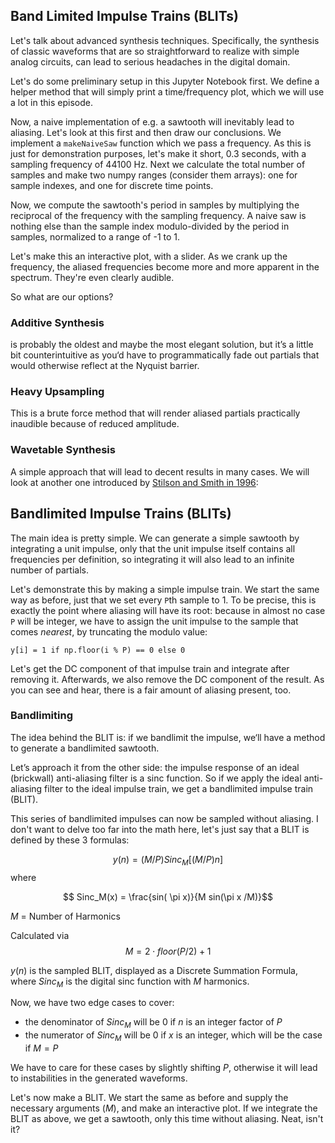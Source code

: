 ## Band Limited Impulse Trains (BLITs)

Let's talk about advanced synthesis techniques. Specifically, the synthesis of classic waveforms that are so straightforward to realize with simple analog circuits, can lead to serious headaches in the digital domain. 

Let's do some preliminary setup in this Jupyter Notebook first. We define a helper method that will simply print a time/frequency plot, which we will use a lot in this episode.

Now, a naive implementation of e.g. a sawtooth will inevitably lead to aliasing. Let's look at this first and then draw our conclusions. We implement a `makeNaiveSaw` function which we pass a frequency. As this is just for demonstration purposes, let's make it short, 0.3 seconds, with a sampling frequency of 44100 Hz. Next we calculate the total number of samples and make two numpy ranges (consider them arrays): one for sample indexes, and one for discrete time points.

Now, we compute the sawtooth's period in samples by multiplying the reciprocal of the frequency with the sampling frequency. A naive saw is nothing else than the sample index modulo-divided by the period in samples, normalized to a range of -1 to 1.

Let's make this an interactive plot, with a slider. As we crank up the frequency, the aliased frequencies become more and more apparent in the spectrum. They're even clearly audible.

So what are our options?

### Additive Synthesis

is probably the oldest and maybe the most elegant solution, but it’s a little bit counterintuitive as you‘d have to programmatically fade out partials that would otherwise reflect at the Nyquist barrier. 

### Heavy Upsampling

This is a brute force method that will render aliased partials practically inaudible because of reduced amplitude. 

### Wavetable Synthesis

A simple approach that will lead to decent results in many cases. We will look at another one introduced by [Stilson and Smith in 1996](https://ccrma.stanford.edu/~stilti/papers/blit.pdf):

## Bandlimited Impulse Trains (BLITs)

The main idea is pretty simple. We can generate a simple sawtooth by integrating a unit impulse, only that the unit impulse itself contains all frequencies per definition, so integrating it will also lead to an infinite number of partials.

Let's demonstrate this by making a simple impulse train. We start the same way as before, just that we set every `P`th sample to 1. To be precise, this is exactly the point where aliasing will have its root: because in almost no case `P` will be integer, we have to assign the unit impulse to the sample that comes _nearest_, by truncating the modulo value:

    y[i] = 1 if np.floor(i % P) == 0 else 0


Let's get the DC component of that impulse train and integrate after removing it. Afterwards, we also remove the DC component of the result. As you can see and hear, there is a fair amount of aliasing present, too.

### Bandlimiting

The idea behind the BLIT is: if we bandlimit the impulse, we‘ll have a method to generate a bandlimited sawtooth. 

Let’s approach it from the other side: the impulse response of an ideal (brickwall) anti-aliasing filter is a sinc function. So if we apply the ideal anti-aliasing filter to the ideal impulse train, we get a bandlimited impulse train (BLIT).

This series of bandlimited impulses can now be sampled without aliasing. I don't want to delve too far into the math here, let's just say that a BLIT is defined by these 3 formulas:

$$ y(n) = (M/P) Sinc_M[(M/P)n] $$
where


$$ Sinc_M(x) = \frac{sin( \pi x)}{M sin(\pi x /M)}$$

$M$ = Number of Harmonics

Calculated via
$$ M = 2\cdot floor(P/2)+1 $$

$y(n)$ is the sampled BLIT, displayed as a Discrete Summation Formula, where $Sinc_M$ is the digital sinc function with $M$ harmonics.

Now, we have two edge cases to cover:

- the denominator of $Sinc_M$ will be 0 if $n$ is an integer factor of $P$
- the numerator of $Sinc_M$ will be 0 if $x$ is an integer, which will be the case if $M=P$

We have to care for these cases by slightly shifting $P$, otherwise it will lead to instabilities in the generated waveforms.

Let's now make a BLIT. We start the same as before and supply the necessary arguments ($M$), and make an interactive plot. If we integrate the BLIT as above, we get a sawtooth, only this time without aliasing. Neat, isn't it?



